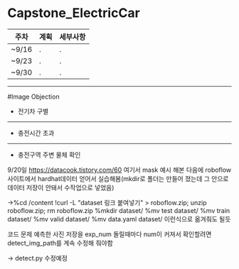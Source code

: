 # Capstone_ElectricCar

|주차| 계획 | 세부사항|
|-----|---|---|
|~9/16| .| .|
|~9/23| .| .|
|~9/30| .| .|

---
#Image Objection
- 전기차 구별
---
- 충전시간 초과
---
- 충전구역 주변 물체 확인


9/20일
https://datacook.tistory.com/60 여기서 mask 예시 해본 다음에 roboflow 사이트에서 hardhat데이터 얻어서 실습해봄(mkdir로 폴더는 만들어 졌는데 그 안으로 데이터 저장이 안돼서 수작업으로 넣었음)

->%cd /content
!curl -L "dataset 링크 붙여넣기" > roboflow.zip; unzip roboflow.zip; rm roboflow.zip
%mkdir dataset/
%mv test dataset/
%mv train dataset/
%mv valid dataset/
%mv data.yaml dataset/
이런식으로 옮겨줘도 될듯


 코드 문제 예측한 사진 저장을 exp_num 돌릴때마다 num이 커져서 확인할려면 detect_img_path를 계속 수정해 줘야함

-> detect.py 수정예정
